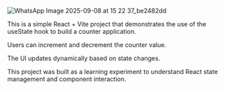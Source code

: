 ![WhatsApp Image 2025-09-08 at 15 22 37_be2482dd](https://github.com/user-attachments/assets/e8dce083-9f8b-4ac8-86c2-e4b4cf39bf08)



This is a simple React + Vite project that demonstrates the use of the useState hook to build a counter application.

Users can increment and decrement the counter value.

The UI updates dynamically based on state changes.

This project was built as a learning experiment to understand React state management and component interaction.
